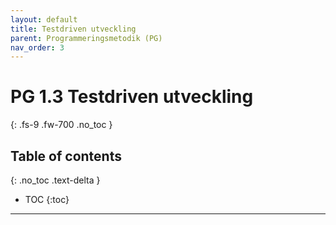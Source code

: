 ```yaml
---
layout: default
title: Testdriven utveckling
parent: Programmeringsmetodik (PG)
nav_order: 3
---
```


# PG 1.3 Testdriven utveckling
{: .fs-9 .fw-700 .no_toc }

## Table of contents
{: .no_toc .text-delta }

- TOC
{:toc}

---
